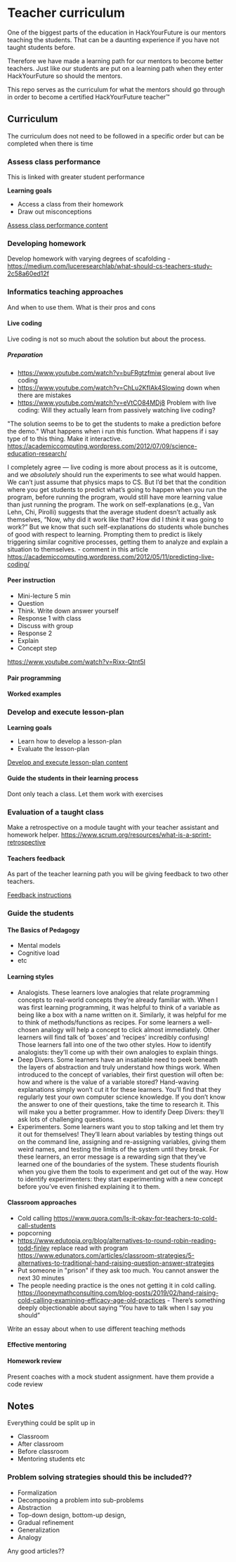# Teacher curriculum

One of the biggest parts of the education in HackYourFuture is our mentors teaching the students. That can be a daunting experience if you have not taught students before.

Therefore we have made a learning path for our mentors to become better teachers. Just like our students are put on a learning path when they enter HackYourFuture so should the mentors.

This repo serves as the curriculum for what the mentors should go through in order to become a certified HackYourFuture teacher™

## Curriculum

The curriculum does not need to be followed in a specific order but can be completed when there is time
 

### Assess class performance
This is linked with greater student performance

**Learning goals**
- Access a class from their homework
- Draw out misconceptions

[Assess class performance content](modules/assess-class-performance.md)

### Developing homework
Develop homework with varying degrees of scafolding - https://medium.com/luceresearchlab/what-should-cs-teachers-study-2c58a60ed12f


### Informatics teaching approaches

And when to use them. What is their pros and cons

#### Live coding

Live coding is not so much about the solution but about the process. 

##### Preparation
- https://www.youtube.com/watch?v=buFRgtzfmiw general about live coding
- https://www.youtube.com/watch?v=ChLu2KfIAk4Slowing down when there are mistakes
- https://www.youtube.com/watch?v=eVtCO84MDj8 Problem with live coding: Will they actually learn from passively watching live coding? 


"The solution seems to be to get the students to make a prediction before the demo." What happens when i run this function. What happens if i say type of to this thing. Make it interactive. https://academiccomputing.wordpress.com/2012/07/09/science-education-research/

I completely agree — live coding is more about process as it is outcome, and we *absolutely* should run the experiments to see what would happen. We can’t just assume that physics maps to CS. But I’d bet that the condition where you get students to predict what’s going to happen when you run the program, before running the program, would still have more learning value than just running the program. The work on self-explanations (e.g., Van Lehn, Chi, Pirolli) suggests that the average student doesn’t actually ask themselves, “Now, why did it work like that? How did I *think* it was going to work?” But we know that such self-explanations do students whole bunches of good with respect to learning. Prompting them to predict is likely triggering similar cognitive processes, getting them to analyze and explain a situation to themselves. - comment in this article https://academiccomputing.wordpress.com/2012/05/11/predicting-live-coding/


#### Peer instruction
- Mini-lecture 5 min
- Question
- Think. Write down answer yourself
- Response 1 with class
- Discuss with group
- Response 2
- Explain
- Concept step

https://www.youtube.com/watch?v=Rixx-Qtnt5I

#### Pair programming


#### Worked examples


### Develop and execute lesson-plan

**Learning goals**
- Learn how to develop a lesson-plan
- Evaluate the lesson-plan

[Develop and execute lesson-plan content](modules/develop-lesson-plan.md)

#### Guide the students in their learning process

Dont only teach a class. Let them work with exercises


### Evaluation of a taught class
Make a retrospective on a module taught with your teacher assistant and homework helper. https://www.scrum.org/resources/what-is-a-sprint-retrospective

#### Teachers feedback
As part of the teacher learning path you will be giving feedback to two other teachers.

[Feedback instructions](feedback.md)

### Guide the students

#### The Basics of Pedagogy
- Mental models
- Cognitive load
- etc

#### Learning styles
- Analogists. These learners love analogies that relate programming concepts to real-world concepts they’re already familiar with. When I was first learning programming, it was helpful to think of a variable as being like a box with a name written on it. Similarly, it was helpful for me to think of methods/functions as recipes. For some learners a well-chosen analogy will help a concept to click almost immediately. Other learners will find talk of ‘boxes’ and ‘recipes’ incredibly confusing! Those learners fall into one of the two other styles. How to identify analogists: they’ll come up with their own analogies to explain things.
- Deep Divers. Some learners have an insatiable need to peek beneath the layers of abstraction and truly understand how things work. When introduced to the concept of variables, their first question will often be: how and where is the value of a variable stored? Hand-waving explanations simply won’t cut it for these learners. You’ll find that they regularly test your own computer science knowledge. If you don’t know the answer to one of their questions, take the time to research it. This will make you a better programmer. How to identify Deep Divers: they’ll ask lots of challenging questions. 
- Experimenters. Some learners want you to stop talking and let them try it out for themselves! They’ll learn about variables by testing things out on the command line, assigning and re-assigning variables, giving them weird names, and testing the limits of the system until they break. For these learners, an error message is a rewarding sign that they’ve learned one of the boundaries of the system. These students flourish when you give them the tools to experiment and get out of the way. How to identify experimenters: they start experimenting with a new concept before you’ve even finished explaining it to them.

#### Classroom approaches
- Cold calling https://www.quora.com/Is-it-okay-for-teachers-to-cold-call-students
- popcorning
- https://www.edutopia.org/blog/alternatives-to-round-robin-reading-todd-finley replace read with program
https://www.edunators.com/articles/classroom-strategies/5-alternatives-to-traditional-hand-raising-question-answer-strategies
- Put someone in "prison" if they ask too much. You cannot answer the next 30 minutes
- The people needing practice is the ones not getting it in cold calling. https://looneymathconsulting.com/blog-posts/2019/02/hand-raising-cold-calling-examining-efficacy-age-old-practices - There’s something deeply objectionable about saying “You have to talk when I say you should” 

Write an essay about when to use different teaching methods

#### Effective mentoring

#### Homework review
Present coaches with a mock student assignment. have them provide a code review

## Notes 
Everything could be split up in 
- Classroom
- After classroom
- Before classroom
- Mentoring students etc

### Problem solving strategies should this be included??
- Formalization
- Decomposing a problem into sub-problems
- Abstraction
- Top-down design, bottom-up design, 
- Gradual refinement
- Generalization
- Analogy

Any good articles?? 

